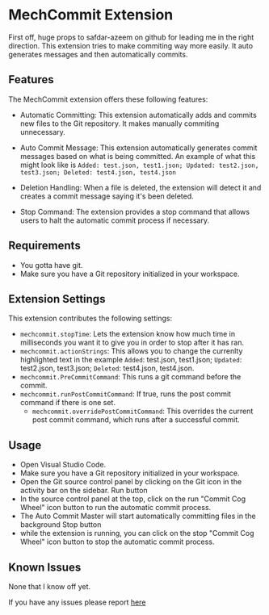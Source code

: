 # MechCommit Extension

First off, huge props to safdar-azeem on github for leading me in the right direction.
This extension tries to make commiting way more easily. It auto generates messages and then automatically commits.

## Features

The MechCommit extension offers these following features:

-   Automatic Committing: This extension automatically adds and commits new files to the Git repository. It makes manually commiting unnecessary.

-   Auto Commit Message: This extension automatically generates commit messages based on what is being committed. An example of what this might look like is `Added: test.json, test1.json; Updated: test2.json, test3.json; Deleted: test4.json, test4.json`

-   Deletion Handling: When a file is deleted, the extension will detect it and creates a commit message saying it's been deleted.

-   Stop Command: The extension provides a stop command that allows users to halt the automatic commit process if necessary.

## Requirements

-   You gotta have git.
-   Make sure you have a Git repository initialized in your workspace.

## Extension Settings

This extension contributes the following settings:

-   `mechcommit.stopTime`: Lets the extension know how much time in milliseconds you want it to give you in order to stop after it has ran.
-   `mechcommit.actionStrings`: This allows you to change the currenlty highlighted text in the example `Added`: test.json, test1.json; `Updated`: test2.json, test3.json; `Deleted`: test4.json, test4.json.
-   `mechcommit.PreCommitCommand`: This runs a git command before the commit.
-   `mechcommit.runPostCommitCommand`: If true, runs the post commit command if there is one set.
    -   `mechcommit.overridePostCommitCommand`: This overrides the current post commit command, which runs after a successful commit.

## Usage

-   Open Visual Studio Code.
-   Make sure you have a Git repository initialized in your workspace.
-   Open the Git source control panel by clicking on the Git icon in the activity bar on the sidebar.
    Run button
-   In the source control panel at the top, click on the run "Commit Cog Wheel" icon button to run the automatic commit process.
-   The Auto Commit Master will start automatically committing files in the background
    Stop button
-   while the extension is running, you can click on the stop "Commit Cog Wheel" icon button to stop the automatic commit process.

## Known Issues

None that I know off yet.

If you have any issues please report [here](https://github.com/Maximon9/mechcommit/issues)
